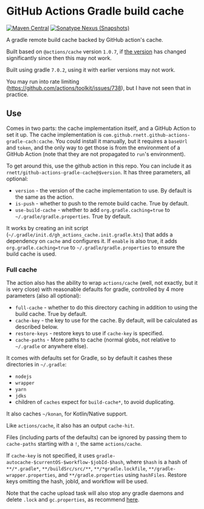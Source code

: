 # GitHub Actions Gradle build cache

[![Maven Central](https://img.shields.io/maven-central/v/com.github.rnett.github-actions-gradle-cache/cache)](https://search.maven.org/artifact/com.github.rnett.github-actions-gradle-cache/cache)
[![Sonatype Nexus (Snapshots)](https://img.shields.io/nexus/s/com.github.rnett.github-actions-gradle-cache/cache?server=https%3A%2F%2Foss.sonatype.org)](https://oss.sonatype.org/content/repositories/snapshots/com/github/rnett/github-actions-gradle-cache/)

A gradle remote build cache backed by GitHub action's cache.

Built based on `@actions/cache` version `1.0.7`, if [the version](https://www.npmjs.com/package/@actions/cache) has
changed significantly since then this may not work.

Built using gradle `7.0.2`, using it with earlier versions may not work.

You may run into rate limiting (https://github.com/actions/toolkit/issues/738), but I have not seen that in practice.

## Use

Comes in two parts: the cache implementation itself, and a GitHub Action to set it up. The cache implementation
is `com.github.rnett.github-actions-gradle-cach:cache`. You could install it manually, but it requires a `baseUrl`
and `token`, and the only way to get those is from the environment of a GitHub Action (note that they are not propagated
to `run`'s environment).

To get around this, use the github action in this repo. You can include it
as `rnett/github-actions-gradle-cache@$version`. It has three parameters, all optional:

* `version` - the version of the cache implementation to use. By default is the same as the action.
* `is-push` - whether to push to the remote build cache. True by default.
* `use-build-cache` - whether to add `org.gradle.caching=true` to `~/.gradle/gradle.properties`. True by default.

It works by creating an init script (`~/.gradle/init.d/gh_actions_cache.init.gradle.kts`) that adds a dependency
on `cache` and configures it. If `enable` is also true, it adds `org.gradle.caching=true`
to `~/.gradle/gradle.properties` to ensure the build cache is used.

### Full cache

The action also has the ability to wrap `actions/cache` (well, not exactly, but it is very close) with reasonable
defaults for gradle, controlled by 4 more parameters (also all optional):

* `full-cache` - whether to do this directory caching in addition to using the build cache. True by default.
* `cache-key` - the key to use for the cache. By default, will be calculated as described below.
* `restore-keys` - restore keys to use if `cache-key` is specified.
* `cache-paths` - More paths to cache (normal globs, not relative to `~/.gradle` or anywhere else).

It comes with defaults set for Gradle, so by default it cashes these directories in `~/.gradle`:

* `nodejs`
* `wrapper`
* `yarn`
* `jdks`
* children of `caches` expect for `build-cache*`, to avoid duplicating.

It also caches `~/konan`, for Kotlin/Native support.

Like `actions/cache`, it also has an output `cache-hit`.

Files (including parts of the defaults) can be ignored by passing them to `cache-paths` starting with a `!`, the
same `actions/cache`.

If `cache-key` is not specified, it uses `gradle-autocache-$currentOS-$workflow-$jobId-$hash`, where `$hash` is a hash
of `**/*.gradle*`, `**/buildSrc/src/**`, `**/*gradle.lockfile`, `**/gradle-wrapper.properties`,
and `**/gradle.properties` using `hashFiles`. Restore keys omitting the hash, jobId, and workflow will be used.

Note that the cache upload task will also stop any gradle daemons and delete `.lock` and `gc.properties`, as
recommend [here](https://github.com/actions/cache/blob/main/examples.md#java---gradle).